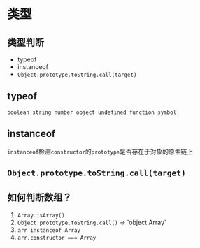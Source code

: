 # 类型

## 类型判断

- typeof
- instanceof
- `Object.prototype.toString.call(target)`

## typeof

`boolean string number object undefined function symbol`

## instanceof

`instanceof`检测`constructor`的`prototype`是否存在于对象的原型链上

## `Object.prototype.toString.call(target)`

## 如何判断数组？

1. `Array.isArray()`
2. `Object.prototype.toString.call()` -> 'object Array'
3. `arr instanceof Array`
4. `arr.constructor === Array`

